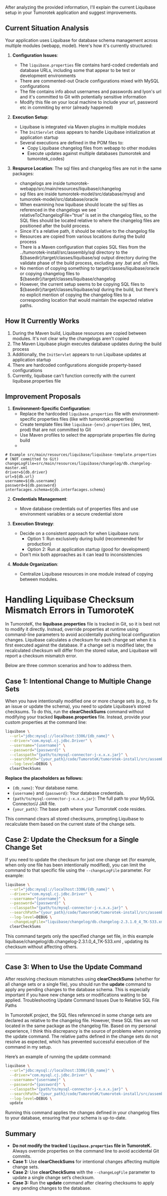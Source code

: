After analyzing the provided information, I'll explain the current Liquibase setup in your Tumorotek application and suggest improvements.

## Current Situation Analysis

Your application uses Liquibase for database schema management across multiple modules (webapp, model). Here's how it's currently structured:

1. **Configuration Issues**:
    - The `liquibase.properties` file contains hard-coded credentials and database URLs, including some that appear to be test or development environments
    - There are commented-out Oracle configurations mixed with MySQL configurations
    - The file contains info about usernames and passwords and lyon's url and it's committed to Git with potentially sensitive information
    - Modify this file on your local machine to include your url, password etc in commiting by error (already happened) 

2. **Execution Setup**:
    - Liquibase is integrated via Maven plugins in multiple modules
    - The `InitServlet` class appears to handle Liquibase initialization at application startup
    - Several executions are defined in the POM files to:
        - Copy Liquibase changelog files from webapp to other modules
        - Execute updates against multiple databases (tumorotek and tumorotek_codes)


3. **Respurce Location**:
    The sql files and changelog files are not in the same packages:
      - changelogs are inside tumorotek-webapp/src/main/resources/liquibase/changelog
      - sql files are inside tumorotek-model/src/database/mysql and tumorotek-model/src/database/oracle
      - When examining how liquibase should locate the sql files as referenced in the changelogs we see `<sqlFile encoding="utf8" path="../sql/mysql/tumorotek/export_mysql.sql" endDelimiter="&amp;&amp;" relativeToChangelogFile="true" stripComments="true"/> relativeToChangelogFile="true" is set in the changelog files, so the SQL files should be located relative to where the changelog files are positioned after the build process.
      - Since it's a relative path, it should be relative to the changelog file
      - Resources are copied from various locations during the build process 
      - There is a Maven configuration that copies SQL files from the ../tumorotek-install/src/assembly/sql directory to the ${basedir}/target/classes/liquibase/sql output directory during the validate phase of the build process, excluding any .bat and .sh files.
      - No mention of copying something to target/classes/liquibase/oracle or copying changelog files to ${basedir}/target/classes/liquibase/changelog 
      - However, the current setup seems to be copying SQL files to ${basedir}/target/classes/liquibase/sql during the build, but there's no explicit mention of copying the changelog files to a corresponding location that would maintain the expected relative paths.


## How It Currently Works

1. During the Maven build, Liquibase resources are copied between modules. It's not clear why the changelogs aren't copied
2. The Maven Liquibase plugin executes database updates during the build process
3. Additionally, the `InitServlet` appears to run Liquibase updates at application startup
4. There are hardcoded configurations alongside property-based configurations
5. Currently, liquibase can't function correctly with the current liquibase.properties file

## Improvement Proposals

1. **Environment-Specific Configuration**:
    - Replace the hardcoded `liquibase.properties` file with environment-specific properties files (like with tumorotek.properties)
    - Create template files like `liquibase-{env}.properties` (dev, test, prod) that are not committed to Git
    - Use Maven profiles to select the appropriate properties file during build
    - 
```properties
# Example src/main/resources/liquibase/liquibase-template.properties
# (NOT committed to Git)
changeLogFile=src/main/resources/liquibase/changelog/db.changelog-master.xml
driver=${db.driver}
url=${db.url}
username=${db.username}
password=${db.password}
interfacages.schema=${db.interfacages.schema}
```

2. **Credentials Management**:
    - Move database credentials out of properties files and use environment variables or a secure credential store

3. **Execution Strategy**:
    - Decide on a consistent approach for when Liquibase runs:
        - Option 1: Run exclusively during build (recommended for production)
        - Option 2: Run at application startup (good for development)
    - Don't mix both approaches as it can lead to inconsistencies

4. **Module Organization**:
    - Centralize Liquibase resources in one module instead of copying between modules. 




# Handling Liquibase Checksum Mismatch Errors in TumoroteK
In TumoroteK, the **liquibase.properties** file is tracked in Git, so it is best not to modify it directly.
Instead, override properties at runtime using command-line parameters to avoid accidentally pushing local configuration changes.
Liquibase calculates a checksum for each change set when it is first executed against the database. If a change set is modified later, the recalculated checksum will differ from the stored value, and Liquibase will report a checksum mismatch error.

Below are three common scenarios and how to address them.



## Case 1: Intentional Change to Multiple Change Sets

When you have intentionally modified one or more change sets (e.g., to fix an issue or update the schema), you need to update Liquibase’s stored checksums. To do this, run the **clearCheckSums** command without modifying your tracked **liquibase.properties** file. Instead, provide your custom properties at the command line:

```bash
liquibase \
  --url="jdbc:mysql://localhost:3306/{db_name}" \
  --driver="com.mysql.cj.jdbc.Driver" \
  --username="{username}" \
  --password="{password}" \
  --classpath="{path/to/mysql-connector-j-x.x.x.jar}" \
  --searchPath="{your_path}/code/TumoroteK/tumorotek-install/src/assembly/sql, {your_path}/TumoroteK/tumorotek-webapp/src/main/resources" \
  --log-level=DEBUG \
  clearCheckSums
```

**Replace the placeholders as follows:**
- `{db_name}`: Your database name.
- `{username}` and `{password}`: Your database credentials.
- `{path/to/mysql-connector-j-x.x.x.jar}`: The full path to your MySQL Connector/J JAR file.
- `{your_path}`: The base path where your TumoroteK code resides.

This command clears all stored checksums, prompting Liquibase to recalculate them based on the current state of the change sets.


## Case 2: Update the Checksum for a Single Change Set

If you need to update the checksum for just one change set (for example, when only one file has been intentionally modified), you can limit the command to that specific file using the `--changeLogFile` parameter. For example:

```bash
liquibase \
  --url="jdbc:mysql://localhost:3306/{db_name}" \
  --driver="com.mysql.cj.jdbc.Driver" \
  --username="{username}" \
  --password="{password}" \
  --classpath="{path/to/mysql-connector-j-x.x.x.jar}" \
  --searchPath="{your_path}/code/TumoroteK/tumorotek-install/src/assembly/sql, {your_path}/TumoroteK/tumorotek-webapp/src/main/resources" \
  --log-level=DEBUG \
  --changeLogFile="liquibase/changelog/db.changelog-2.3.1.0_4_TK-533.xml" \
  clearCheckSums
```

This command targets only the specified change set file, in this example liquibase/changelog/db.changelog-2.3.1.0_4_TK-533.xml
, updating its checksum without affecting others.

---

## Case 3: When to Use the Update Command

After resolving checksum mismatches using **clearCheckSums** (whether for all change sets or a single file), you should run the **update** command to apply any pending changes to the database schema. This is especially important if you have new change sets or modifications waiting to be applied.
Troubleshooting Update Command Issues Due to Relative SQL File Paths

In  TumoroteK project, the SQL files referenced in some change sets are declared as relative to the changelog file. However, these SQL files are not located in the same package as the changelog file. Based on my personal experience, I think this discrepancy is the source of problems when running the update command. The relative paths defined in the change sets do not resolve as expected, which has prevented successful execution of the command in my setup.

Here’s an example of running the update command:

```bash
liquibase \
  --url="jdbc:mysql://localhost:3306/{db_name}" \
  --driver="com.mysql.cj.jdbc.Driver" \
  --username="{username}" \
  --password="{password}" \
  --classpath="{path/to/mysql-connector-j-x.x.x.jar}" \
  --searchPath="{your_path}/code/TumoroteK/tumorotek-install/src/assembly/sql, {your_path}/TumoroteK/tumorotek-webapp/src/main/resources" \
  --log-level=DEBUG \
  update
```

Running this command applies the changes defined in your changelog files to your database, ensuring that your schema is up-to-date.



## Summary

- **Do not modify the tracked `liquibase.properties` file in TumoroteK.** Always override properties on the command line to avoid accidental Git commits.
- **Case 1:** Use **clearCheckSums** for intentional changes affecting multiple change sets.
- **Case 2:** Use **clearCheckSums** with the `--changeLogFile` parameter to update a single change set’s checksum.
- **Case 3:** Run the **update** command after clearing checksums to apply any pending changes to the database.
